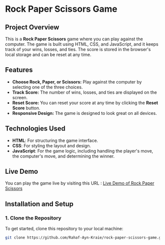 # Rock Paper Scissors Game

## Project Overview
This is a **Rock Paper Scissors** game where you can play against the computer. The game is built using HTML, CSS, and JavaScript, and it keeps track of your wins, losses, and ties. The score is stored in the browser's local storage and can be reset at any time.

## Features
- **Choose Rock, Paper, or Scissors:** Play against the computer by selecting one of the three choices.
- **Track Score:** The number of wins, losses, and ties are displayed on the screen.
- **Reset Score:** You can reset your score at any time by clicking the **Reset Score** button.
- **Responsive Design:** The game is designed to look great on all devices.

## Technologies Used
- **HTML**: For structuring the game interface.
- **CSS**: For styling the layout and design.
- **JavaScript**: For the game logic, including handling the player's move, the computer's move, and determining the winner.

## Live Demo
You can play the game live by visiting this URL :
[Live Demo of Rock Paper Scissors]([https://your-username.github.io/rock-paper-scissors-game/](https://rahaf-ayn-kraie.github.io/rock-paper-scissors-game/))

## Installation and Setup

### 1. Clone the Repository
To get started, clone this repository to your local machine:

```bash
git clone https://github.com/Rahaf-Ayn-Kraie/rock-paper-scissors-game.git
